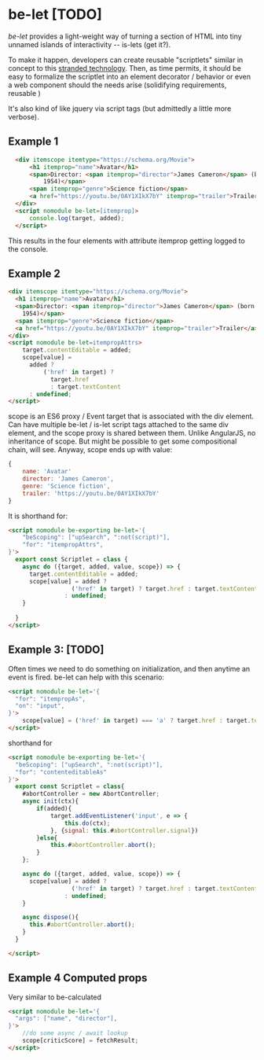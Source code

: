 # be-let [TODO]

*be-let* provides a light-weight way of turning a section of HTML into tiny unnamed islands of interactivity -- is-lets (get it?).

To make it happen, developers can create reusable "scriptlets" similar in concept to this [stranded technology](https://learn.microsoft.com/en-us/previous-versions/office/developer/office2000/aa189871(v=office.10)?redirectedfrom=MSDN). Then, as time permits, it should be easy to formalize the scriptlet into an element decorator / behavior or even a web component should the needs arise (solidifying requirements, reusable )

It's also kind of like jquery via script tags (but admittedly a little more verbose).

## Example 1

```html
  <div itemscope itemtype="https://schema.org/Movie">
      <h1 itemprop="name">Avatar</h1>
      <span>Director: <span itemprop="director">James Cameron</span> (born August 16,
          1954)</span>
      <span itemprop="genre">Science fiction</span>
      <a href="https://youtu.be/0AY1XIkX7bY" itemprop="trailer">Trailer</a>
  </div>
  <script nomodule be-let=[itemprop]>
      console.log(target, added);
  </script>
```

This results in the four elements with attribute itemprop getting logged to the console.


## Example 2

```html
<div itemscope itemtype="https://schema.org/Movie">
  <h1 itemprop="name">Avatar</h1>
  <span>Director: <span itemprop="director">James Cameron</span> (born August 16,
    1954)</span>
  <span itemprop="genre">Science fiction</span>
  <a href="https://youtu.be/0AY1XIkX7bY" itemprop="trailer">Trailer</a>
</div>
<script nomodule be-let=itempropAttrs>
    target.contentEditable = added;
    scope[value] = 
      added ? 
          ('href' in target) ? 
            target.href 
            : target.textContent
      : undefined;
</script>
```

scope is an ES6 proxy / Event target that is associated with the div element.  Can have multiple be-let / is-let script tags attached to the same div element, and the scope proxy is shared between them.  Unlike AngularJS, no inheritance of scope.  But might be possible to get some compositional chain, will see.  Anyway, scope ends up with value:

```JavaScript
{
    name: 'Avatar'
    director: 'James Cameron',
    genre: 'Science fiction',
    trailer: 'https://youtu.be/0AY1XIkX7bY'
}
```



It is shorthand for:

```html
<script nomodule be-exporting be-let='{
    "beScoping": ["upSearch", ":not(script)"],
    "for": "itempropAttrs",
}'>
  export const Scriptlet = class {
    async do ({target, added, value, scope}) => {
      target.contentEditable = added;
      scope[value] = added ? 
                  ('href' in target) ? target.href : target.textContent
                : undefined;
    }
    
  }
</script>
```

## Example 3: [TODO]

Often times we need to do something on initialization, and then anytime an event is fired.  be-let can help with this scenario:

```html
<script nomodule be-let='{
  "for": "itempropAs",
  "on": "input",
}'>
    scope[value] = ('href' in target) === 'a' ? target.href : target.textContent;
</script>
```

shorthand for 

```html
<script nomodule be-exporting be-let='{
  "beScoping": ["upSearch", ":not(script)"],
  "for": "contenteditableAs"
}'>
  export const Scriptlet = class{
    #abortController = new AbortController;
    async init(ctx){
        if(added){
            target.addEventListener('input', e => {
                this.do(ctx);
            }, {signal: this.#abortController.signal})
        }else{
            this.#abortController.abort();
        }
    };

    async do ({target, added, value, scope}) => {
      scope[value] = added ? 
                  ('href' in target) ? target.href : target.textContent
                : undefined;
    }

    async dispose(){
      this.#abortController.abort();
    }
  }

</script>
```

## Example 4 Computed props

Very similar to be-calculated

```html
<script nomodule be-let='{
  "args": ["name", "director"],
}'>
    //do some async / await lookup
    scope[criticScore] = fetchResult;
</script>
```


